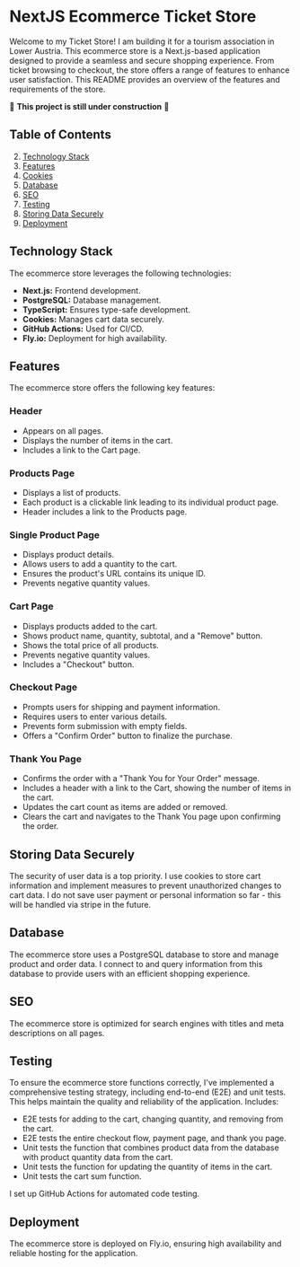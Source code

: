 # NextJS Ecommerce Ticket Store

Welcome to my Ticket Store! I am building it for a tourism association in Lower Austria. This ecommerce store is a Next.js-based application designed to provide a seamless and secure shopping experience. From ticket browsing to checkout, the store offers a range of features to enhance user satisfaction. This README provides an overview of the features and requirements of the store.

👷 **This project is still under construction** 👷

## Table of Contents
2. [Technology Stack](#technology-stack)
3. [Features](#features)
4. [Cookies](#cookies)
5. [Database](#database)
6. [SEO](#seo)
7. [Testing](#testing)
8. [Storing Data Securely](#storing-data-securely)
9. [Deployment](#deployment)


## Technology Stack
The ecommerce store leverages the following technologies:

- **Next.js:** Frontend development.
- **PostgreSQL:** Database management.
- **TypeScript:** Ensures type-safe development.
- **Cookies:** Manages cart data securely.
- **GitHub Actions:** Used for CI/CD.
- **Fly.io:** Deployment for high availability.

## Features
The ecommerce store offers the following key features:

### Header
- Appears on all pages.
- Displays the number of items in the cart.
- Includes a link to the Cart page.

### Products Page
- Displays a list of products.
- Each product is a clickable link leading to its individual product page.
- Header includes a link to the Products page.

### Single Product Page
- Displays product details.
- Allows users to add a quantity to the cart.
- Ensures the product's URL contains its unique ID.
- Prevents negative quantity values.

### Cart Page
- Displays products added to the cart.
- Shows product name, quantity, subtotal, and a "Remove" button.
- Shows the total price of all products.
- Prevents negative quantity values.
- Includes a "Checkout" button.

### Checkout Page
- Prompts users for shipping and payment information.
- Requires users to enter various details.
- Prevents form submission with empty fields.
- Offers a "Confirm Order" button to finalize the purchase.

### Thank You Page
- Confirms the order with a "Thank You for Your Order" message.
- Includes a header with a link to the Cart, showing the number of items in the cart.
- Updates the cart count as items are added or removed.
- Clears the cart and navigates to the Thank You page upon confirming the order.

## Storing Data Securely 
The security of user data is a top priority. I use cookies to store cart information and implement measures to prevent unauthorized changes to cart data. I do not save user payment or personal information so far - this will be handled via stripe in the future. 

## Database
The ecommerce store uses a PostgreSQL database to store and manage product and order data. I connect to and query information from this database to provide users with an efficient shopping experience.

## SEO
The ecommerce store is optimized for search engines with titles and meta descriptions on all pages.

## Testing
To ensure the ecommerce store functions correctly, I've implemented a comprehensive testing strategy, including end-to-end (E2E) and unit tests. This helps maintain the quality and reliability of the application. Includes: 

- E2E tests for adding to the cart, changing quantity, and removing from the cart.
- E2E tests the entire checkout flow, payment page, and thank you page.
- Unit tests the function that combines product data from the database with product quantity data from the cart.
- Unit tests the function for updating the quantity of items in the cart.
- Unit tests the cart sum function.

I set up GitHub Actions for automated code testing.

## Deployment
The ecommerce store is deployed on Fly.io, ensuring high availability and reliable hosting for the application.
